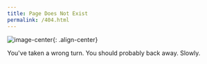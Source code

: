 ```yaml
---
title: Page Does Not Exist
permalink: /404.html
---
```


![image-center](/assets/images/grimlock.jpg){: .align-center}

You've taken a wrong turn.  You should probably back away.  Slowly.

